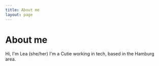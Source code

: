 ```yaml
---
title: About me
layout: page
---
```


# About me

Hi, I'm Lea (she/her) I'm a Cutie working in tech, based in the Hamburg area.

